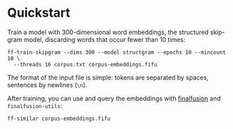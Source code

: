 # Quickstart

Train a model with 300-dimensional word embeddings, the structured skip-gram
model, discarding words that occur fewer than 10 times:


    ff-train-skipgram --dims 300 --model structgram --epochs 10 --mincount 10 \
      --threads 16 corpus.txt corpus-embeddings.fifu

The format of the input file is simple: tokens are separated by spaces,
sentences by newlines (`\n`).

After training, you can use and query the embeddings with
[finalfusion](https://github.com/finalfusion/finalfusion-rust) and
`finalfusion-utils`:

    ff-similar corpus-embeddings.fifu
